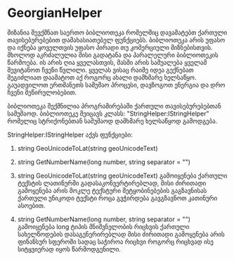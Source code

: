 # GeorgianHelper
მიზანია შევქმნათ საერთო ბიბლიოთეკა რომელშიც დავამატებთ ქართული თავისებურებებით დამახასიათებელ ფუნქციებს.
ბიბლიოთეკა არის უფასო და იქნება ყოველთვის უფასო პირადი თუ კომერციული მიზნებისთვის. მხოლოდ აკრძალულია მისი გადატანა და პარალელური ბიბლიოთეკის წარმოება.
ის არის ღია ყველასთვის, მასში არის საშუალება ყველამ შევიტანოთ ჩვენი წვლილი.
ყველას ვისაც რაიმე იდეა გექნებათ შეგიძლიათ დაამატოთ აქ როგორც ახალი დამხმარე ხელსაწყო.
გაუადვილოთ ერთმანეთს სამუშაო პროცესი, დავზოგოთ ენერგია და დრო ჩვენი შეწირულობებით.

ბიბლიოთეკა შექმნილია პროგრამირებაში ქართული თავისებურებებთან სამუშაოდ.
ბიბლიოთეკე შეიცავს კლასს: "StringHelper:IStringHelper" რომელიც სტრიქონებთან სამუშაოდ დამხმარე ხელსაწყოდ გამოდგება.

StringHelper:IStringHelper აქვს ფუნქციები:
  1. string GeoUnicodeToLat(string geoUnicodeText)
  2. string GetNumberName(long number, string separator = "")

1. string GeoUnicodeToLat(string geoUnicodeText)
  გამოიყენება ქართული ტექსტის ლათინურში გადასაკონვერტირებლად, 
  მისი ძირითადი გამოყენება არის მოკლე ტექსტური შეტყობინებების გაგზავნისას ქართული უნიკოდი ტექსტი როცა გვჭირდება გავგზავნოთ კათინური ასოებით.
  
2. string GetNumberName(long number, string separator = "")
  გამოიყენება long ტიპის მნიშვნელობის რიცხვის ქართული სახელწოდების დასაგენერირებლად
  მისი ძირითადი გამოყენება არის ფინანსურ სფეროში სადაც საჭიროა რიცხვი როგორც რიცხვად ისე სიტყვიერად იყოს წარმოდგენილი.
